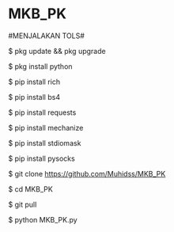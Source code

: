 # MKB_PK


#MENJALAKAN TOLS#

$ pkg update && pkg upgrade

$ pkg install python

$ pip install rich

$ pip install bs4

$ pip install requests

$ pip install mechanize

$ pip install stdiomask

$ pip install pysocks

$ git clone https://github.com/Muhidss/MKB_PK

$ cd MKB_PK

$ git pull

$ python MKB_PK.py
